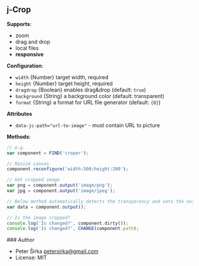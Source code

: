 ## j-Crop

__Supports__:

- zoom
- drag and drop
- local files
- __responsive__

__Configuration__:


- `width` {Number} target width, required
- `height` {Number} target height, required
- `dragdrop` {Boolean} enables drag&drop (default: `true`)
- `background` {String} a background color (default: transparent)
- `format` {String} a format for URL file generator (default: `{0}`)

__Attributes__
- `data-jc-path="url-to-image"` - must contain URL to picture

__Methods__:

```javascript
// e.g.
var component = FIND('croper');

// Resize canvas
component.reconfigure('width:500;height:200');

// Get cropped image
var png = component.output('image/png');
var jpg = component.output('image/jpeg');

// Below method automatically detects the transparency and sets the output
var data = component.output();

// Is the image cropped?
console.log('Is changed?', component.dirty());
console.log('Is changed?', CHANGE(component.path);
```

### Author

- Peter Širka <petersirka@gmail.com>
- License: MIT